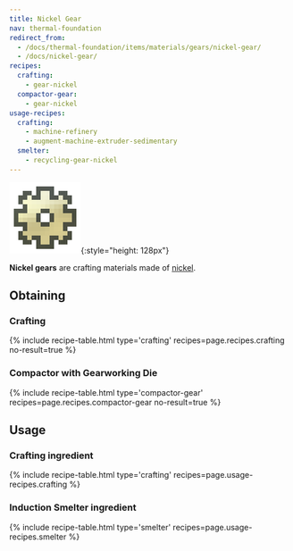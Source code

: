 ```yaml
---
title: Nickel Gear
nav: thermal-foundation
redirect_from:
  - /docs/thermal-foundation/items/materials/gears/nickel-gear/
  - /docs/nickel-gear/
recipes:
  crafting:
    - gear-nickel
  compactor-gear:
    - gear-nickel
usage-recipes:
  crafting:
    - machine-refinery
    - augment-machine-extruder-sedimentary
  smelter:
    - recycling-gear-nickel
---
```


![Nickel gear](/assets/images/thermal-foundation/gear-nickel.png){:style="height: 128px"}


**Nickel gears** are crafting materials made of [nickel](/docs/thermal-foundation/nickel-ingot/).


Obtaining
---------

### Crafting
{% include recipe-table.html type='crafting' recipes=page.recipes.crafting no-result=true %}

### Compactor with Gearworking Die
{% include recipe-table.html type='compactor-gear' recipes=page.recipes.compactor-gear no-result=true %}


Usage
-----

### Crafting ingredient
{% include recipe-table.html type='crafting' recipes=page.usage-recipes.crafting %}

### Induction Smelter ingredient
{% include recipe-table.html type='smelter' recipes=page.usage-recipes.smelter %}
